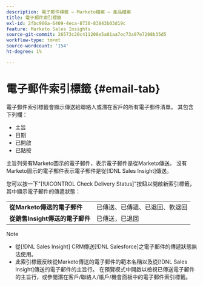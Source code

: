 ```yaml
---
description: 電子郵件標籤 — Marketo檔案 — 產品檔案
title: 電子郵件索引標籤
exl-id: 2fbc966a-6409-4eca-8730-83843b03d19c
feature: Marketo Sales Insights
source-git-commit: 26573c20c411208e5a01aa7ec73a97e7208b35d5
workflow-type: tm+mt
source-wordcount: '154'
ht-degree: 1%

---
```


# 電子郵件索引標籤 {#email-tab}

電子郵件索引標籤會顯示傳送給聯絡人或潛在客戶的所有電子郵件清單。 其包含下列欄：

* 主旨
* 日期
* 已開啟
* 已點按

主旨列旁有Marketo圖示的電子郵件，表示電子郵件是從Marketo傳送。 沒有Marketo圖示的電子郵件表示電子郵件是從[!DNL Sales Insight]傳送。

您可以按一下&quot;[!UICONTROL Check Delivery Status]&quot;按鈕以開啟新索引標籤，其中顯示電子郵件的傳遞狀態：

<table>
 <tbody>
  <tr>
   <td><strong>從Marketo傳送的電子郵件</strong></td>
   <td>已傳送、已傳遞、已退回、軟退回</td>
  </tr>
  <tr>
   <td><strong>從銷售Insight傳送的電子郵件</strong></td>
   <td>已傳送，已退回</td>
  </tr>
 </tbody>
</table>

>[!NOTE]
>
>* 從[!DNL Sales Insight] CRM傳送[!DNL Salesforce]之電子郵件的傳遞狀態無法使用。
>* 此索引標籤反映從Marketo傳送的電子郵件的範本名稱以及從[!DNL Sales Insight]傳送的電子郵件的主旨行。 在預覽模式中開啟以檢視已傳送電子郵件的主旨行，或參閱潛在客戶/聯絡人/帳戶/機會面板中的電子郵件索引標籤。
